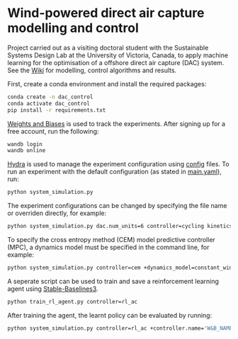 # Wind-powered direct air capture modelling and control

Project carried out as a visiting doctoral student with the Sustainable Systems Design Lab at the University of Victoria, Canada, to apply machine learning for the optimisation of a offshore direct air capture (DAC) system. See the [Wiki](https://github.com/sradicwebster/dac_control/wiki) for modelling, control algorithms and results.

First, create a conda environment and install the required packages:

```zsh
conda create -n dac_control
conda activate dac_control
pip install -r requirements.txt
```

[Weights and Biases](https://docs.wandb.ai/) is used to track the experiments. After signing up for a free account, run the following:

```zsh
wandb login
wandb online
```

[Hydra](https://hydra.cc/docs/intro/) is used to manage the experiment configuration using [config](configs/) files. To run an experiment with the default configuration (as stated in [main.yaml](configs/main.yaml)), run:

```zsh
python system_simulation.py
```

The experiment configurations can be changed by specifying the file name or overriden directly, for example:

```zsh
python system_simulation.py dac.num_units=6 controller=cycling kinetics=sizing_nums_dacs
```

To specify the cross entropy method (CEM) model predictive controller (MPC), a dynamics model must be specified in the command line, for example:

```zsh
python system_simulation.py controller=cem +dynamics_model=constant_wind
```

A seperate script can be used to train and save a reinforcement learning agent using [Stable-Baselines3](https://stable-baselines3.readthedocs.io/en/master/index.html). 

```zsh
python train_rl_agent.py controller=rl_ac
```

After training the agent, the learnt policy can be evaluated by running:

```zsh
python system_simulation.py controller=rl_ac +controller.name='W&B_NAME'
```
